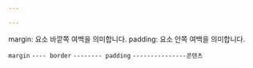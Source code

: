 ```yaml
---

---
```


margin: 요소 바깥쪽 여백을 의미합니다.
padding: 요소 안쪽 여백을 의미합니다.

`margin`
`---- border`
`-------- padding`
`---------------콘텐츠`


